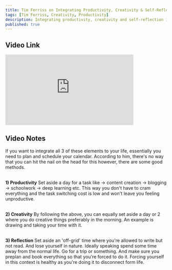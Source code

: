 ```yaml
---
title: Tim Ferriss on Integrating Productivity, Creativity & Self-Reflection into life
tags: [Tim Ferriss, Creativity, Productivity]
description: Integrating productivity, creativity and self-reflection into life.
published: true
---
```


## Video Link
<iframe width="400" height="221" src="https://www.youtube.com/watch?v=PorwgeWg8Ew" frameborder="0" allow="accelerometer; autoplay; encrypted-media; gyroscope; picture-in-picture" allowfullscreen></iframe>

## Video Notes
If you want to integrate all 3 of these elements to your life, essentially you need to plan and schedule your calendar.
According to him, there's no way that you can hit the nail on the head for this however, there are some good methods. <br /><br />

<strong>1) Productivity</strong>
Set aside a day for a task like -> content creation -> blogging -> schoolwork -> deep learning etc. 
This way you don't have to cram everything and the task switching cost is low and won't leave you feeling unproductive. <br /><br />

<strong>2) Creativity</strong>
By following the above, you can equally set aside a day or 2 where you do creative things preferably in the morning. 
An example is drawing and taking your time with it. <br /><br />

<strong>3) Reflection</strong>
Set aside an 'off-grid' time where you're allowed to write but not read. 
And lose yourself in nature. Ideally speaking spend some time away from the normal life.
Go for a trip or something. And make sure you preplan and book everything so that you're forced to do it. 
Forcing yourself in this context is healthy as you're doing it to disconnect form life.

